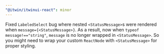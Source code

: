 ```yaml
---
"@itwin/itwinui-react": minor
---
```


Fixed `LabeledSelect` bug where nested `<StatusMessage>`s were rendered when `message={<StatusMessage>}`. As a result, now when `typeof message!=="string"`, `message` is no longer wrapped in `<StatusMessage>`. So you might need to wrap your custom `ReactNode` with `<StatusMessage>` for proper styling.
